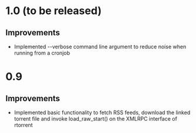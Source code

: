 # 1.0 (to be released)

## Improvements

- Implemented --verbose command line argument to reduce noise when running from a cronjob

# 0.9

## Improvements

- Implemented basic functionality to fetch RSS feeds, download the linked torrent file and invoke load_raw_start() on the XMLRPC interface of rtorrent

